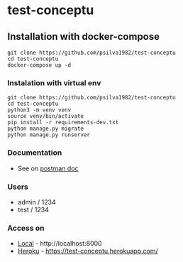 # test-conceptu

## Installation with docker-compose

```
git clone https://github.com/psilva1982/test-conceptu
cd test-conceptu
docker-compose up -d
```

### Instalation with virtual env

```
git clone https://github.com/psilva1982/test-conceptu
cd test-conceptu
python3 -m venv venv 
source venv/bin/activate
pip install -r requirements-dev.txt
python manage.py migrate
python manage.py runserver
```

### Documentation
- See on [postman doc](https://documenter.getpostman.com/view/2491745/TzmCfsbM)

### Users
- admin / 1234
- test / 1234

### Access on 
- [Local](http://localhost:8000) - http://localhost:8000
- [Heroku](https://test-conceptu.herokuapp.com/) - https://test-conceptu.herokuapp.com/
